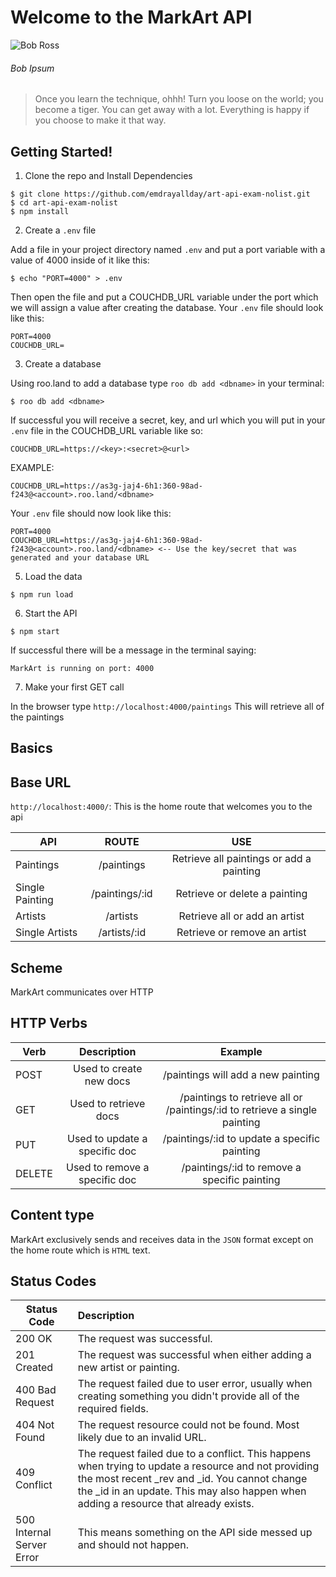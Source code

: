 # Welcome to the MarkArt API

![Bob Ross](https://www.biography.com/.image/t_share/MTI1NDg4NTg2MDAxODA1Mjgy/bob-ross-promojpg.jpg)

###### Bob Ipsum

> Once you learn the technique, ohhh! Turn you loose on the world; you become a tiger. You can get away with a lot. Everything is happy if you choose to make it that way.

## Getting Started!

1. Clone the repo and Install Dependencies

```
$ git clone https://github.com/emdrayallday/art-api-exam-nolist.git
$ cd art-api-exam-nolist
$ npm install
```

2. Create a `.env` file

Add a file in your project directory named `.env` and put a port variable with a value of 4000 inside of it like this:

```
$ echo "PORT=4000" > .env
```

Then open the file and put a COUCHDB_URL variable under the port which we will assign a value after creating the database. Your `.env` file should look like this:

```
PORT=4000
COUCHDB_URL=
```

3. Create a database

Using roo.land to add a database type `roo db add <dbname>` in your terminal:

```
$ roo db add <dbname>
```

If successful you will receive a secret, key, and url which you will put in your `.env` file in the COUCHDB_URL variable like so:

```
COUCHDB_URL=https://<key>:<secret>@<url>
```

EXAMPLE:

```
COUCHDB_URL=https://as3g-jaj4-6h1:360-98ad-f243@<account>.roo.land/<dbname>
```

Your `.env` file should now look like this:

```
PORT=4000
COUCHDB_URL=https://as3g-jaj4-6h1:360-98ad-f243@<account>.roo.land/<dbname> <-- Use the key/secret that was generated and your database URL
```

5. Load the data

```
$ npm run load
```

6. Start the API

```
$ npm start
```

If successful there will be a message in the terminal saying:

`MarkArt is running on port: 4000`

7. Make your first GET call

In the browser type `http://localhost:4000/paintings`
This will retrieve all of the paintings

## Basics

## Base URL

`http://localhost:4000/`: This is the home route that welcomes you to the api

| API             |     ROUTE      |                   USE                    |
| --------------- | :------------: | :--------------------------------------: |
| Paintings       |   /paintings   | Retrieve all paintings or add a painting |
| Single Painting | /paintings/:id |      Retrieve or delete a painting       |
| Artists         |    /artists    |      Retrieve all or add an artist       |
| Single Artists  |  /artists/:id  |       Retrieve or remove an artist       |

## Scheme

MarkArt communicates over HTTP

## HTTP Verbs

| Verb   |          Description          |                                  Example                                   |
| ------ | :---------------------------: | :------------------------------------------------------------------------: |
| POST   |    Used to create new docs    |                     /paintings will add a new painting                     |
| GET    |     Used to retrieve docs     | /paintings to retrieve all or /paintings/:id to retrieve a single painting |
| PUT    | Used to update a specific doc |                /paintings/:id to update a specific painting                |
| DELETE | Used to remove a specific doc |                /paintings/:id to remove a specific painting                |

## Content type

MarkArt exclusively sends and receives data in the `JSON` format except on the home route which is `HTML` text.

## Status Codes

| Status Code               | Description                                                                                                                                                                                                                                     |
| ------------------------- | :---------------------------------------------------------------------------------------------------------------------------------------------------------------------------------------------------------------------------------------------- |
| 200 OK                    | The request was successful.                                                                                                                                                                                                                     |
| 201 Created               | The request was successful when either adding a new artist or painting.                                                                                                                                                                         |
| 400 Bad Request           | The request failed due to user error, usually when creating something you didn't provide all of the required fields.                                                                                                                            |
| 404 Not Found             | The request resource could not be found. Most likely due to an invalid URL.                                                                                                                                                                     |
| 409 Conflict              | The request failed due to a conflict. This happens when trying to update a resource and not providing the most recent \_rev and \_id. You cannot change the \_id in an update. This may also happen when adding a resource that already exists. |
| 500 Internal Server Error | This means something on the API side messed up and should not happen.                                                                                                                                                                           |
